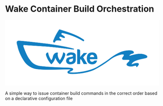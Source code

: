 # Wake Container Build Orchestration

![Wake Logo](./static/logo.png)

A simple way to issue container build commands in the correct order based on a declarative configuration file
